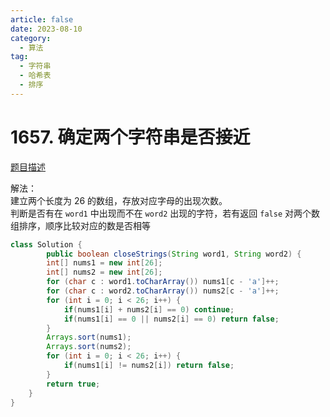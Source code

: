 ```yaml
---
article: false
date: 2023-08-10
category: 
  - 算法
tag: 
  - 字符串
  - 哈希表
  - 排序
---
```


# 1657. 确定两个字符串是否接近


<Badge text="中等" type="warning" vertical="middle" />

[题目描述](https://leetcode.cn/problems/determine-if-two-strings-are-close/description/?envType=study-plan-v2&envId=leetcode-75)

解法：  
建立两个长度为 26 的数组，存放对应字母的出现次数。   
判断是否有在 `word1` 中出现而不在 `word2` 出现的字符，若有返回 `false`
对两个数组排序，顺序比较对应的数是否相等

```java
class Solution {
        public boolean closeStrings(String word1, String word2) {
        int[] nums1 = new int[26];
        int[] nums2 = new int[26];
        for (char c : word1.toCharArray()) nums1[c - 'a']++;
        for (char c : word2.toCharArray()) nums2[c - 'a']++;
        for (int i = 0; i < 26; i++) {
            if(nums1[i] + nums2[i] == 0) continue;
            if(nums1[i] == 0 || nums2[i] == 0) return false;
        }
        Arrays.sort(nums1);
        Arrays.sort(nums2);
        for (int i = 0; i < 26; i++) {
            if(nums1[i] != nums2[i]) return false;
        }
        return true;
    }
}
```